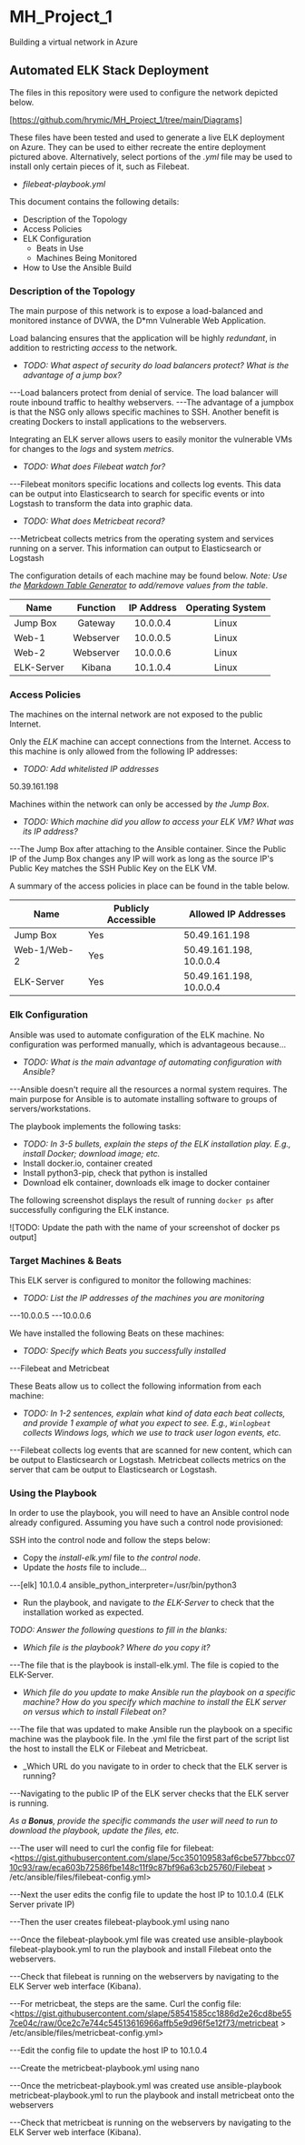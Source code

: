 # MH_Project_1
Building a virtual network in Azure

## Automated ELK Stack Deployment

The files in this repository were used to configure the network depicted below.

[https://github.com/hrymic/MH_Project_1/tree/main/Diagrams]

These files have been tested and used to generate a live ELK deployment on Azure. They can be used to either recreate the entire deployment pictured above. Alternatively, select portions of the _.yml_ file may be used to install only certain pieces of it, such as Filebeat.

  - _filebeat-playbook.yml_

This document contains the following details:
- Description of the Topology
- Access Policies
- ELK Configuration
  - Beats in Use
  - Machines Being Monitored
- How to Use the Ansible Build


### Description of the Topology

The main purpose of this network is to expose a load-balanced and monitored instance of DVWA, the D*mn Vulnerable Web Application.

Load balancing ensures that the application will be highly _redundant_, in addition to restricting _access_ to the network.
- _TODO: What aspect of security do load balancers protect? What is the advantage of a jump box?_

---Load balancers protect from denial of service. The load balancer will route inbound traffic to healthy webservers.
---The advantage of a jumpbox is that the NSG only allows specific machines to SSH. Another benefit is creating Dockers to install applications to the webservers.

Integrating an ELK server allows users to easily monitor the vulnerable VMs for changes to the _logs_ and system _metrics_.
- _TODO: What does Filebeat watch for?_

---Filebeat monitors specific locations and collects log events. This data can be output into Elasticsearch to search for specific events or into Logstash to transform the data into graphic data.

- _TODO: What does Metricbeat record?_

---Metricbeat collects metrics from the operating system and services running on a server. This information can output to Elasticsearch or Logstash

The configuration details of each machine may be found below.
_Note: Use the [Markdown Table Generator](http://www.tablesgenerator.com/markdown_tables) to add/remove values from the table_.

| Name       |  Function | IP Address | Operating System |
|------------|:---------:|:----------:|:----------------:|
| Jump Box   |  Gateway  |  10.0.0.4  |       Linux      |
| Web-1      | Webserver |  10.0.0.5  |       Linux      |
| Web-2      | Webserver |  10.0.0.6  |       Linux      |
| ELK-Server |   Kibana  |  10.1.0.4  |       Linux      |

### Access Policies

The machines on the internal network are not exposed to the public Internet. 

Only the _ELK_ machine can accept connections from the Internet. Access to this machine is only allowed from the following IP addresses:
- _TODO: Add whitelisted IP addresses_

50.39.161.198

Machines within the network can only be accessed by _the Jump Box_.
- _TODO: Which machine did you allow to access your ELK VM? What was its IP address?_

---The Jump Box after attaching to the Ansible container. Since the Public IP of the Jump Box changes any IP will work as long as the source IP's Public Key matches the SSH Public Key on the ELK VM.

A summary of the access policies in place can be found in the table below.

| Name        | Publicly Accessible | Allowed IP Addresses    |
|-------------|---------------------|-------------------------|
| Jump Box    | Yes                 | 50.49.161.198           |
| Web-1/Web-2 | Yes                 | 50.49.161.198, 10.0.0.4 |
| ELK-Server  | Yes                 | 50.49.161.198, 10.0.0.4 |

### Elk Configuration

Ansible was used to automate configuration of the ELK machine. No configuration was performed manually, which is advantageous because...
- _TODO: What is the main advantage of automating configuration with Ansible?_

---Ansible doesn't require all the resources a normal system requires. The main purpose for Ansible is to automate installing software to groups of servers/workstations.

The playbook implements the following tasks:
- _TODO: In 3-5 bullets, explain the steps of the ELK installation play. E.g., install Docker; download image; etc._
- Install docker.io, container created
- Install python3-pip, check that python is installed
- Download elk container, downloads elk image to docker container


The following screenshot displays the result of running `docker ps` after successfully configuring the ELK instance.

![TODO: Update the path with the name of your screenshot of docker ps output]

### Target Machines & Beats
This ELK server is configured to monitor the following machines:
- _TODO: List the IP addresses of the machines you are monitoring_

---10.0.0.5
---10.0.0.6

We have installed the following Beats on these machines:
- _TODO: Specify which Beats you successfully installed_

---Filebeat and Metricbeat

These Beats allow us to collect the following information from each machine:
- _TODO: In 1-2 sentences, explain what kind of data each beat collects, and provide 1 example of what you expect to see. E.g., `Winlogbeat` collects Windows logs, which we use to track user logon events, etc._

---Filebeat collects log events that are scanned for new content, which can be output to Elasticsearch or Logstash. Metricbeat collects metrics on the server that cam be output to Elasticsearch or Logstash.

### Using the Playbook
In order to use the playbook, you will need to have an Ansible control node already configured. Assuming you have such a control node provisioned: 

SSH into the control node and follow the steps below:
- Copy the _install-elk.yml_ file to _the control node_.
- Update the _hosts_ file to include...

---[elk]
   10.1.0.4 ansible_python_interpreter=/usr/bin/python3

- Run the playbook, and navigate to _the ELK-Server_ to check that the installation worked as expected.

_TODO: Answer the following questions to fill in the blanks:_
- _Which file is the playbook? Where do you copy it?_

---The file that is the playbook is install-elk.yml. The file is copied to the ELK-Server.


- _Which file do you update to make Ansible run the playbook on a specific machine? How do you specify which machine to install the ELK server on versus which to install Filebeat on?_

---The file that was updated to make Ansible run the playbook on a specific machine was the playbook file. In the .yml file the first part of the script list the host to install the ELK or Filebeat and Metricbeat.


- _Which URL do you navigate to in order to check that the ELK server is running?

---Navigating to the public IP of the ELK server checks that the ELK server is running.


_As a **Bonus**, provide the specific commands the user will need to run to download the playbook, update the files, etc._


---The user will need to curl the config file for filebeat:
<https://gist.githubusercontent.com/slape/5cc350109583af6cbe577bbcc0710c93/raw/eca603b72586fbe148c11f9c87bf96a63cb25760/Filebeat > /etc/ansible/files/filebeat-config.yml>

---Next the user edits the config file to update the host IP to 10.1.0.4 (ELK Server private IP)

---Then the user creates filebeat-playbook.yml using nano

---Once the filebeat-playbook.yml file was created use ansible-playbook filebeat-playbook.yml to run the playbook and install Filebeat onto the webservers.

---Check that filebeat is running on the webservers by navigating to the ELK Server web interface (Kibana).

---For metricbeat, the steps are the same. Curl the config file:
<https://gist.githubusercontent.com/slape/58541585cc1886d2e26cd8be557ce04c/raw/0ce2c7e744c54513616966affb5e9d96f5e12f73/metricbeat > /etc/ansible/files/metricbeat-config.yml>

---Edit the config file to update the host IP to 10.1.0.4

---Create the metricbeat-playbook.yml using nano

---Once the metricbeat-playbook.yml was created use ansible-playbook metricbeat-playbook.yml to run the playbook and install metricbeat onto the webservers

---Check that metricbeat is running on the webservers by navigating to the ELK Server web interface (Kibana).
